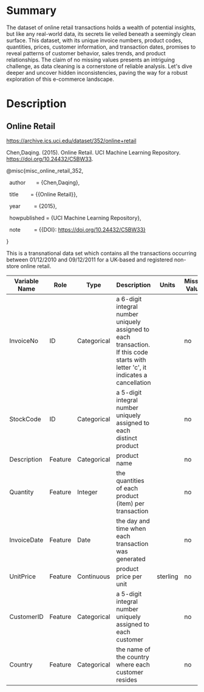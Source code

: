 # Summary

The dataset of online retail transactions holds a wealth of potential insights, but like any real-world data, its secrets lie veiled beneath a seemingly clean surface. This dataset, with its unique invoice numbers, product codes, quantities, prices, customer information, and transaction dates, promises to reveal patterns of customer behavior, sales trends, and product relationships. The claim of no missing values presents an intriguing challenge, as data cleaning is a cornerstone of reliable analysis. Let's dive deeper and uncover hidden inconsistencies, paving the way for a robust exploration of this e-commerce landscape.



# Description

## Online Retail

https://archive.ics.uci.edu/dataset/352/online+retail

Chen,Daqing.
(2015). Online Retail. UCI Machine Learning Repository. https://doi.org/10.24432/C5BW33.

@misc{misc_online_retail_352,

  author       = {Chen,Daqing},

  title        = {{Online Retail}},

  year         = {2015},

  howpublished = {UCI Machine Learning
Repository},

  note         = {{DOI}: https://doi.org/10.24432/C5BW33}

}

This is a
transnational data set which contains all the transactions occurring between
01/12/2010 and 09/12/2011 for a UK-based and registered non-store online
retail.

| **Variable Name** | **Role** | **Type**    | **Description**                                                                                                                       | **Units** | **Missing Values** |
| ----------------- | -------- | ----------- | ------------------------------------------------------------------------------------------------------------------------------------- | --------- | ------------------ |
| InvoiceNo         | ID       | Categorical | a 6-digit integral number uniquely assigned to each<br> transaction. If this code starts with letter 'c', it indicates a cancellation |           | no                 |
| StockCode         | ID       | Categorical | a 5-digit integral number uniquely assigned to each<br> distinct product                                                              |           | no                 |
| Description       | Feature  | Categorical | product name                                                                                                                          |           | no                 |
| Quantity          | Feature  | Integer     | the quantities of each product (item) per transaction                                                                                 |           | no                 |
| InvoiceDate       | Feature  | Date        | the day and time when each transaction was generated                                                                                  |           | no                 |
| UnitPrice         | Feature  | Continuous  | product price per unit                                                                                                                | sterling  | no                 |
| CustomerID        | Feature  | Categorical | a 5-digit integral number uniquely assigned to each<br> customer                                                                      |           | no                 |
| Country           | Feature  | Categorical | the name of the country where each customer resides                                                                                   |           | no                 |
